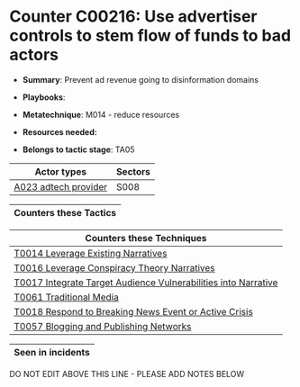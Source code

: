 # Counter C00216: Use advertiser controls to stem flow of funds to bad actors

* **Summary**: Prevent ad revenue going to disinformation domains

* **Playbooks**: 

* **Metatechnique**: M014 - reduce resources

* **Resources needed:** 

* **Belongs to tactic stage**: TA05


| Actor types | Sectors |
| ----------- | ------- |
| [A023 adtech provider](../generated_pages/actortypes/A023.md) | S008 |



| Counters these Tactics |
| ---------------------- |



| Counters these Techniques |
| ------------------------- |
| [T0014 Leverage Existing Narratives](../generated_pages/techniques/T0014.md) |
| [T0016 Leverage Conspiracy Theory Narratives](../generated_pages/techniques/T0016.md) |
| [T0017 Integrate Target Audience Vulnerabilities into Narrative](../generated_pages/techniques/T0017.md) |
| [T0061 Traditional Media](../generated_pages/techniques/T0061.md) |
| [T0018 Respond to Breaking News Event or Active Crisis](../generated_pages/techniques/T0018.md) |
| [T0057 Blogging and Publishing Networks](../generated_pages/techniques/T0057.md) |



| Seen in incidents |
| ----------------- |


DO NOT EDIT ABOVE THIS LINE - PLEASE ADD NOTES BELOW